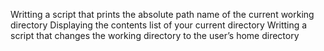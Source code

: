 Writting a script that prints the absolute path name of the current working directory
Displaying the contents list of your current directory
Writting a script that changes the working directory to the user’s home directory
